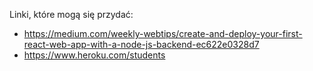 Linki, które mogą się przydać:
 - https://medium.com/weekly-webtips/create-and-deploy-your-first-react-web-app-with-a-node-js-backend-ec622e0328d7
 - https://www.heroku.com/students